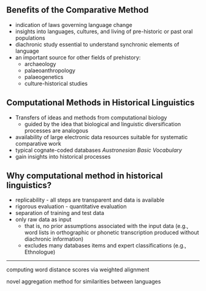 

## Benefits of the Comparative Method
- indication of laws governing language change
- insights into languages, cultures, and living of pre-historic or past oral populations
- diachronic study essential to understand synchronic elements of language
- an important source for other fields of prehistory:
	- archaeology
	- palaeoanthropology
	- palaeogenetics
	- culture-historical studies

## Computational Methods in Historical Linguistics
- Transfers of ideas and methods from computational biology
	- guided by the idea that biological and linguistic diversification processes are analogous
- availability of large electronic data resources suitable for systematic comparative work
- typical cognate-coded databases *Austronesian Basic Vocabulary*
- gain insights into historical processes

## Why computational method in historical linguistics?
- replicability - all steps are transparent and data is available
- rigorous evaluation - quantitative evaluation
- separation of training and test data
- only raw data as input
	- that is, no prior assumptions associated with the input data (e.g., word lists in orthographic or phonetic transcription produced without diachronic information)
	- excludes many databases items and expert classifications (e.g., Ethnologue)


------------------

computing word distance scores via weighted alignment

novel aggregation method for similarities between languages